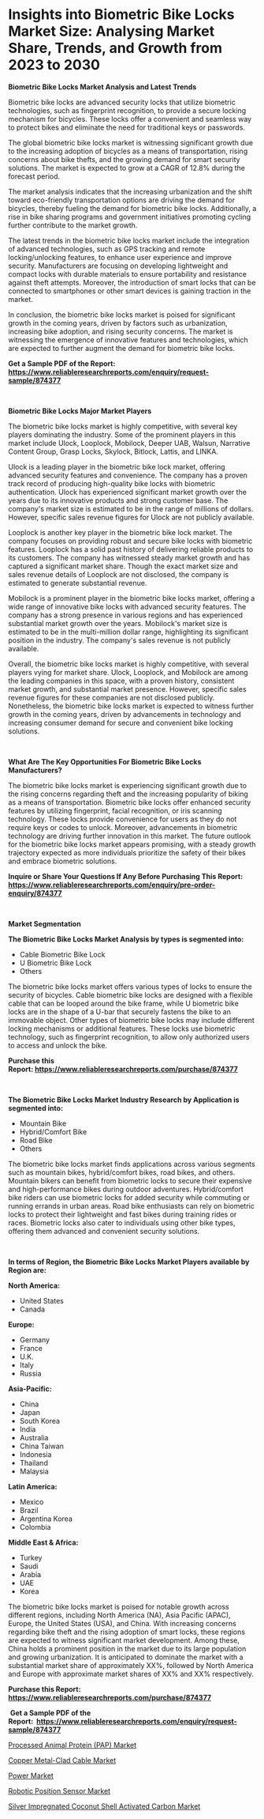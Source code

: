 <p><h1>Insights into Biometric Bike Locks Market Size: Analysing Market Share, Trends, and Growth from 2023 to 2030</h1></p><p><strong>Biometric Bike Locks Market Analysis and Latest Trends</strong></p>
<p><p>Biometric bike locks are advanced security locks that utilize biometric technologies, such as fingerprint recognition, to provide a secure locking mechanism for bicycles. These locks offer a convenient and seamless way to protect bikes and eliminate the need for traditional keys or passwords.</p><p>The global biometric bike locks market is witnessing significant growth due to the increasing adoption of bicycles as a means of transportation, rising concerns about bike thefts, and the growing demand for smart security solutions. The market is expected to grow at a CAGR of 12.8% during the forecast period.</p><p>The market analysis indicates that the increasing urbanization and the shift toward eco-friendly transportation options are driving the demand for bicycles, thereby fueling the demand for biometric bike locks. Additionally, a rise in bike sharing programs and government initiatives promoting cycling further contribute to the market growth.</p><p>The latest trends in the biometric bike locks market include the integration of advanced technologies, such as GPS tracking and remote locking/unlocking features, to enhance user experience and improve security. Manufacturers are focusing on developing lightweight and compact locks with durable materials to ensure portability and resistance against theft attempts. Moreover, the introduction of smart locks that can be connected to smartphones or other smart devices is gaining traction in the market.</p><p>In conclusion, the biometric bike locks market is poised for significant growth in the coming years, driven by factors such as urbanization, increasing bike adoption, and rising security concerns. The market is witnessing the emergence of innovative features and technologies, which are expected to further augment the demand for biometric bike locks.</p></p>
<p><strong>Get a Sample PDF of the Report:&nbsp; <a href="https://www.reliableresearchreports.com/enquiry/request-sample/874377">https://www.reliableresearchreports.com/enquiry/request-sample/874377</a></strong></p>
<p>&nbsp;</p>
<p><strong>Biometric Bike Locks Major Market Players</strong></p>
<p><p>The biometric bike locks market is highly competitive, with several key players dominating the industry. Some of the prominent players in this market include Ulock, Looplock, Mobilock, Deeper UAB, Walsun, Narrative Content Group, Grasp Locks, Skylock, Bitlock, Lattis, and LINKA.</p><p>Ulock is a leading player in the biometric bike lock market, offering advanced security features and convenience. The company has a proven track record of producing high-quality bike locks with biometric authentication. Ulock has experienced significant market growth over the years due to its innovative products and strong customer base. The company's market size is estimated to be in the range of millions of dollars. However, specific sales revenue figures for Ulock are not publicly available.</p><p>Looplock is another key player in the biometric bike lock market. The company focuses on providing robust and secure bike locks with biometric features. Looplock has a solid past history of delivering reliable products to its customers. The company has witnessed steady market growth and has captured a significant market share. Though the exact market size and sales revenue details of Looplock are not disclosed, the company is estimated to generate substantial revenue.</p><p>Mobilock is a prominent player in the biometric bike locks market, offering a wide range of innovative bike locks with advanced security features. The company has a strong presence in various regions and has experienced substantial market growth over the years. Mobilock's market size is estimated to be in the multi-million dollar range, highlighting its significant position in the industry. The company's sales revenue is not publicly available.</p><p>Overall, the biometric bike locks market is highly competitive, with several players vying for market share. Ulock, Looplock, and Mobilock are among the leading companies in this space, with a proven history, consistent market growth, and substantial market presence. However, specific sales revenue figures for these companies are not disclosed publicly. Nonetheless, the biometric bike locks market is expected to witness further growth in the coming years, driven by advancements in technology and increasing consumer demand for secure and convenient bike locking solutions.</p></p>
<p>&nbsp;</p>
<p><strong>What Are The Key Opportunities For Biometric Bike Locks Manufacturers?</strong></p>
<p><p>The biometric bike locks market is experiencing significant growth due to the rising concerns regarding theft and the increasing popularity of biking as a means of transportation. Biometric bike locks offer enhanced security features by utilizing fingerprint, facial recognition, or iris scanning technology. These locks provide convenience for users as they do not require keys or codes to unlock. Moreover, advancements in biometric technology are driving further innovation in this market. The future outlook for the biometric bike locks market appears promising, with a steady growth trajectory expected as more individuals prioritize the safety of their bikes and embrace biometric solutions.</p></p>
<p><strong>Inquire or Share Your Questions If Any Before Purchasing This Report: <a href="https://www.reliableresearchreports.com/enquiry/pre-order-enquiry/874377">https://www.reliableresearchreports.com/enquiry/pre-order-enquiry/874377</a></strong></p>
<p>&nbsp;</p>
<p><strong>Market Segmentation</strong></p>
<p><strong>The Biometric Bike Locks Market Analysis by types is segmented into:</strong></p>
<p><ul><li>Cable Biometric Bike Lock</li><li>U Biometric Bike Lock</li><li>Others</li></ul></p>
<p><p>The biometric bike locks market offers various types of locks to ensure the security of bicycles. Cable biometric bike locks are designed with a flexible cable that can be looped around the bike frame, while U biometric bike locks are in the shape of a U-bar that securely fastens the bike to an immovable object. Other types of biometric bike locks may include different locking mechanisms or additional features. These locks use biometric technology, such as fingerprint recognition, to allow only authorized users to access and unlock the bike.</p></p>
<p><strong>Purchase this Report:&nbsp;<a href="https://www.reliableresearchreports.com/purchase/874377">https://www.reliableresearchreports.com/purchase/874377</a></strong></p>
<p>&nbsp;</p>
<p><strong>The Biometric Bike Locks Market Industry Research by Application is segmented into:</strong></p>
<p><ul><li>Mountain Bike</li><li>Hybrid/Comfort Bike</li><li>Road Bike</li><li>Others</li></ul></p>
<p><p>The biometric bike locks market finds applications across various segments such as mountain bikes, hybrid/comfort bikes, road bikes, and others. Mountain bikers can benefit from biometric locks to secure their expensive and high-performance bikes during outdoor adventures. Hybrid/comfort bike riders can use biometric locks for added security while commuting or running errands in urban areas. Road bike enthusiasts can rely on biometric locks to protect their lightweight and fast bikes during training rides or races. Biometric locks also cater to individuals using other bike types, offering them advanced and convenient security solutions.</p></p>
<p>&nbsp;</p>
<p><strong>In terms of Region, the Biometric Bike Locks Market Players available by Region are:</strong></p>
<p>
    <p> <strong> North America: </strong>
        <ul>
            <li>United States</li>
            <li>Canada</li>
        </ul>
        </p> 
    <p> <strong> Europe: </strong>
        <ul>
            <li>Germany</li>
            <li>France</li>
            <li>U.K.</li>
            <li>Italy</li>
            <li>Russia</li>
        </ul>
        </p> 
    <p> <strong> Asia-Pacific: </strong>
        <ul>
            <li>China</li>
            <li>Japan</li>
            <li>South Korea</li>
            <li>India</li>
            <li>Australia</li>
            <li>China Taiwan</li>
            <li>Indonesia</li>
            <li>Thailand</li>
            <li>Malaysia</li>
        </ul>
        </p> 
    <p> <strong> Latin America: </strong>
        <ul>
            <li>Mexico</li>
            <li>Brazil</li>
            <li>Argentina Korea</li>
            <li>Colombia</li>
        </ul>
        </p> 
    <p> <strong> Middle East & Africa: </strong>
        <ul>
            <li>Turkey</li>
            <li>Saudi</li>
            <li>Arabia</li>
            <li>UAE</li>
            <li>Korea</li>
        </ul>
    </p>
    </p>
<p><p>The biometric bike locks market is poised for notable growth across different regions, including North America (NA), Asia Pacific (APAC), Europe, the United States (USA), and China. With increasing concerns regarding bike theft and the rising adoption of smart locks, these regions are expected to witness significant market development. Among these, China holds a prominent position in the market due to its large population and growing urbanization. It is anticipated to dominate the market with a substantial market share of approximately XX%, followed by North America and Europe with approximate market shares of XX% and XX% respectively.</p></p>
<p><strong>Purchase this Report: <a href="https://www.reliableresearchreports.com/purchase/874377">https://www.reliableresearchreports.com/purchase/874377</a></strong></p>
<p>&nbsp;<strong>Get a Sample PDF of the Report:&nbsp;&nbsp;<a href="https://www.reliableresearchreports.com/enquiry/request-sample/874377">https://www.reliableresearchreports.com/enquiry/request-sample/874377</a></strong></p>
<p><strong></strong></p>
<p><p><a href="https://github.com/melchekhinf/Market-Research-Report-List-1/blob/main/processed-animal-protein-pap-market.md">Processed Animal Protein (PAP) Market</a></p><p><a href="https://medium.com/@hugthess010/copper-metal-clad-cable-market-outlook-industry-overview-and-forecast-2023-to-2030-9b5ae4bab2f7">Copper Metal-Clad Cable Market</a></p><p><a href="https://github.com/sndrkn/Market-Research-Report-List-1/blob/main/power-market.md">Power Market</a></p><p><a href="https://www.linkedin.com/pulse/robotic-position-sensor-market-research-report-unlocks-analysis-fm84e/">Robotic Position Sensor Market</a></p><p><a href="https://medium.com/@tanaysamar7412/silver-impregnated-coconut-shell-activated-carbon-market-trends-and-market-analysis-forecasted-for-876f7f21eae9">Silver Impregnated Coconut Shell Activated Carbon Market</a></p></p>